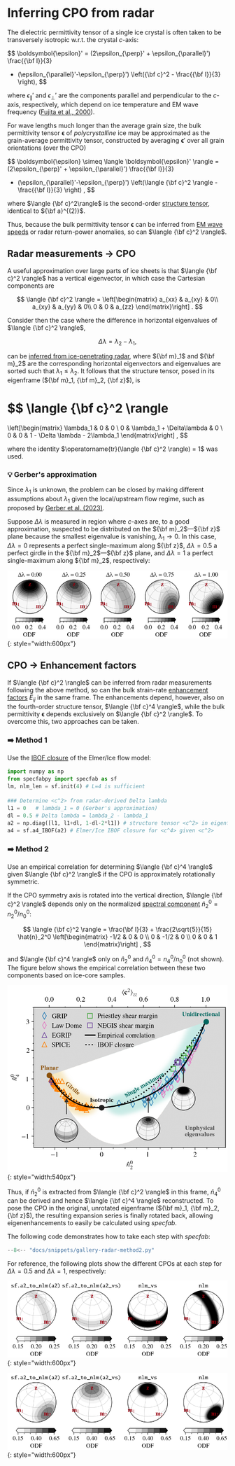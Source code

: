# Inferring CPO from radar

The dielectric permittivity tensor of a single ice crystal is often taken to be transversely isotropic w.r.t. the crystal $c$-axis:

$$
\boldsymbol{\epsilon}' = (2\epsilon_{\perp}' + \epsilon_{\parallel}') \frac{{\bf I}}{3}
+ (\epsilon_{\parallel}'-\epsilon_{\perp}') \left({\bf c}^2 - \frac{{\bf I}}{3} \right),
$$

where $\epsilon_{\parallel}'$ and $\epsilon_{\perp}'$ are the components parallel and perpendicular to the $c$-axis, respectively, which depend on ice temperature and EM wave frequency ([Fujita et al., 2000](https://eprints.lib.hokudai.ac.jp/dspace/bitstream/2115/32469/1/P185-212.pdf)).

For wave lengths much longer than the average grain size, the bulk permittivity tensor $\boldsymbol{\epsilon}$ of *polycrystalline* ice may be approximated as the grain-average permittivity tensor, constructed by averaging $\boldsymbol{\epsilon}'$ over all grain orientations (over the CPO) 

$$
\boldsymbol{\epsilon} \simeq \langle \boldsymbol{\epsilon}' \rangle = 
(2\epsilon_{\perp}' + \epsilon_{\parallel}') \frac{{\bf I}}{3}
+ (\epsilon_{\parallel}'-\epsilon_{\perp}') \left(\langle {\bf c}^2 \rangle - \frac{{\bf I}}{3} \right)
,
$$

where $\langle {\bf c}^2\rangle$ is the second-order [structure tensor](cpo-structuretensors.md), identical to ${\bf a}^{(2)}$.

Thus, because the bulk permittivity tensor $\boldsymbol{\epsilon}$ can be inferred from [EM wave speeds](waveprop-electromagnetic.md) or radar return-power anomalies, so can $\langle {\bf c}^2 \rangle$.

## Radar measurements $\rightarrow$ CPO

A useful approximation over large parts of ice sheets is that $\langle {\bf c}^2 \rangle$ has a vertical eigenvector, in which case the Cartesian components are

$$
\langle {\bf c}^2 \rangle =
\left[\begin{matrix}
a_{xx} & a_{xy} & 0\\ 
a_{xy} & a_{yy} & 0\\ 
0 & 0 & a_{zz}
\end{matrix}\right]
.
$$

Consider then the case where the difference in horizontal eigenvalues of $\langle {\bf c}^2 \rangle$,

$$
\Delta \lambda = \lambda_2 - \lambda_1,
$$

can be [inferred from ice-penetrating radar](waveprop-electromagnetic.md), where ${\bf m}_1$ and ${\bf m}_2$ are the corresponding horizontal eigenvectors and eigenvalues are sorted such that $\lambda_1 \leq \lambda_2$.
It follows that the structure tensor, posed in its eigenframe (${\bf m}_1, {\bf m}_2, {\bf z}$), is

$$
\langle {\bf c}^2 \rangle
=
\left[\begin{matrix}
\lambda_1  & 0 & 0 \\ 
0 & \lambda_1 + \Delta\lambda  & 0 \\ 
0 & 0 & 1 - \Delta \lambda - 2\lambda_1
\end{matrix}\right]
,
$$

where the identity $\operatorname{tr}(\langle {\bf c}^2 \rangle) = 1$ was used.

### 💡 Gerber's approximation 

Since $\lambda_1$ is unknown, the problem can be closed by making different assumptions about $\lambda_1$ given the local/upstream flow regime, such as proposed by [Gerber et al. (2023)](https://www.nature.com/articles/s41467-023-38139-8).

Suppose $\Delta\lambda$ is measured in region where $c$-axes are, to a good approximation, suspected to be distributed on the ${\bf m}_2$&mdash;${\bf z}$ plane because the smallest eigenvalue is vanishing, $\lambda_1 \rightarrow 0$.
In this case, $\Delta \lambda = 0$ represents a perfect single-maximum along ${\bf z}$, $\Delta \lambda = 0.5$ a perfect girdle in the ${\bf m}_2$&mdash;${\bf z}$ plane, and $\Delta \lambda = 1$ a perfect single-maximum along ${\bf m}_2$, respectively:

![](https://raw.githubusercontent.com/nicholasmr/specfab/main/docs/radar-PP-figs/plane-CPOs.png){: style="width:600px"}

## CPO $\rightarrow$ Enhancement factors

If $\langle {\bf c}^2 \rangle$ can be inferred from radar measurements following the above method, so can the bulk strain-rate [enhancement factors](enhancements-strainrate.md) $E_{ij}$ in the same frame.
The enhancements depend, however, also on the fourth-order structure tensor, $\langle {\bf c}^4 \rangle$, while the bulk permittivity $\boldsymbol\epsilon$ depends exclusively on $\langle {\bf c}^2 \rangle$.
To overcome this, two approaches can be taken.

### ➡️ Method 1 

Use the [IBOF closure](https://doi.org/10.1016/j.jnnfm.2005.11.005) of the Elmer/Ice flow model:
 
```python
import numpy as np
from specfabpy import specfab as sf
lm, nlm_len = sf.init(4) # L=4 is sufficient

### Determine <c^2> from radar-derived Delta lambda
l1 = 0   # lambda_1 = 0 (Gerber's approximation)
dl = 0.5 # Delta lambda = lambda_2 - lambda_1
a2 = np.diag([l1, l1+dl, 1-dl-2*l1]) # structure tensor <c^2> in eigenframe
a4 = sf.a4_IBOF(a2) # Elmer/Ice IBOF closure for <c^4> given <c^2>
```

### ➡️ Method 2

Use an empirical correlation for determining $\langle {\bf c}^4 \rangle$ given $\langle {\bf c}^2 \rangle$ if the CPO is approximately rotationally symmetric.

If the CPO symmetry axis is rotated into the vertical direction, $\langle {\bf c}^2 \rangle$ depends only on the normalized [spectral component](cpo-representation.md) $\hat{n}_2^0 = n_2^0/n_0^0:$

$$
\langle {\bf c}^2 \rangle = \frac{\bf I}{3} +  \frac{2\sqrt{5}}{15} \hat{n}_2^0
\left[\begin{matrix}
-1/2 & 0 & 0 \\ 
0  & -1/2  & 0 \\ 
0 & 0 & 1
\end{matrix}\right]
,
$$

and $\langle {\bf c}^4 \rangle$ only on $\hat{n}_2^0$ and $\hat{n}_4^0 = n_4^0/n_0^0$ (not shown).
The figure below shows the empirical correlation between these two components based on ice-core samples.

![](https://raw.githubusercontent.com/nicholasmr/specfab/main/research/state-space/ice/state-space-empcorr.png){: style="width:540px"}

Thus, if $\hat{n}_2^0$ is extracted from $\langle {\bf c}^2 \rangle$ in this frame, $\hat{n}_4^0$ can be derived and hence $\langle {\bf c}^4 \rangle$ reconstructed.
To pose the CPO in the original, unrotated eigenframe (${\bf m}_1, {\bf m}_2, {\bf z}$), the resulting expansion series is finally rotated back, allowing eigenenhancements to easily be calculated using *specfab*.

The following code demonstrates how to take each step with *specfab*:

```python
--8<-- "docs/snippets/gallery-radar-method2.py"
```

For reference, the following plots show the different CPOs at each step for $\Delta\lambda=0.5$ and $\Delta\lambda=1$, respectively:

![](https://raw.githubusercontent.com/nicholasmr/specfab/main/docs/radar-PP-figs/code-example-output-dl0.5.png){: style="width:600px"}

![](https://raw.githubusercontent.com/nicholasmr/specfab/main/docs/radar-PP-figs/code-example-output-dl1.0.png){: style="width:600px"}


